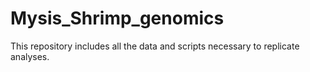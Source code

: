 # Mysis_Shrimp_genomics


This repository includes all the data and scripts necessary to replicate analyses. 
